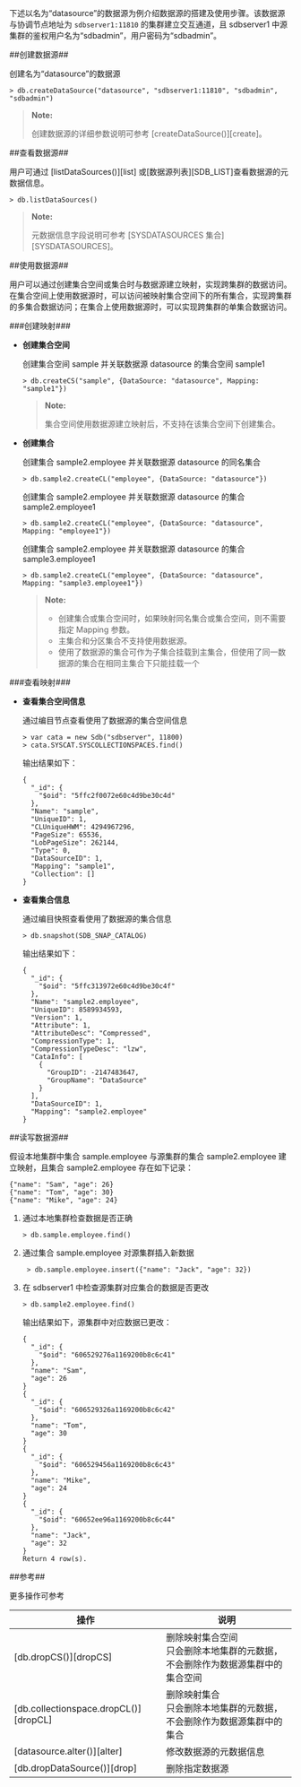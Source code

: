 下述以名为“datasource”的数据源为例介绍数据源的搭建及使用步骤。该数据源与协调节点地址为 `sdbserver1:11810` 的集群建立交互通道，且 sdbserver1 中源集群的鉴权用户名为“sdbadmin”，用户密码为“sdbadmin”。

##创建数据源##

创建名为“datasource”的数据源

```lang-javascript
> db.createDataSource("datasource", "sdbserver1:11810", "sdbadmin", "sdbadmin")
```

>**Note:**
>
> 创建数据源的详细参数说明可参考 [createDataSource()][create]。

##查看数据源##

用户可通过 [listDataSources()][list] 或[数据源列表][SDB_LIST]查看数据源的元数据信息。

```lang-javascript
> db.listDataSources()
```

>**Note:**
>
> 元数据信息字段说明可参考 [SYSDATASOURCES 集合][SYSDATASOURCES]。

##使用数据源##

用户可以通过创建集合空间或集合时与数据源建立映射，实现跨集群的数据访问。在集合空间上使用数据源时，可以访问被映射集合空间下的所有集合，实现跨集群的多集合数据访问；在集合上使用数据源时，可以实现跨集群的单集合数据访问。

###创建映射###

- **创建集合空间**

   创建集合空间 sample 并关联数据源 datasource 的集合空间 sample1

   ```lang-javascript
   > db.createCS("sample", {DataSource: "datasource", Mapping: "sample1"})
   ```

   >**Note:**
   >
   > 集合空间使用数据源建立映射后，不支持在该集合空间下创建集合。

- **创建集合**

   创建集合 sample2.employee 并关联数据源 datasource 的同名集合

   ```lang-javascript
   > db.sample2.createCL("employee", {DataSource: "datasource"})
   ```

   创建集合 sample2.employee 并关联数据源 datasource 的集合 sample2.employee1

   ```lang-javascript
   > db.sample2.createCL("employee", {DataSource: "datasource", Mapping: "employee1"})
   ```

   创建集合 sample2.employee 并关联数据源 datasource 的集合 sample3.employee1

   ```lang-javascript
   > db.sample2.createCL("employee", {DataSource: "datasource", Mapping: "sample3.employee1"})
   ```

   >**Note:** 
   >
   > - 创建集合或集合空间时，如果映射同名集合或集合空间，则不需要指定 Mapping 参数。
   > - 主集合和分区集合不支持使用数据源。
   > - 使用了数据源的集合可作为子集合挂载到主集合，但使用了同一数据源的集合在相同主集合下只能挂载一个  


###查看映射###

- **查看集合空间信息**

   通过编目节点查看使用了数据源的集合空间信息

   ```lang-javascript
   > var cata = new Sdb("sdbserver", 11800)
   > cata.SYSCAT.SYSCOLLECTIONSPACES.find()
   ```

   输出结果如下：

   ```lang-json
   {
     "_id": {
       "$oid": "5ffc2f0072e60c4d9be30c4d"
     },
     "Name": "sample",
     "UniqueID": 1,
     "CLUniqueHWM": 4294967296,
     "PageSize": 65536,
     "LobPageSize": 262144,
     "Type": 0,
     "DataSourceID": 1,
     "Mapping": "sample1",
     "Collection": []
   }
   ```

- **查看集合信息**

   通过编目快照查看使用了数据源的集合信息

   ```lang-javascript
   > db.snapshot(SDB_SNAP_CATALOG)
   ```

   输出结果如下：

   ```lang-json
   {
     "_id": {
       "$oid": "5ffc313972e60c4d9be30c4f"
     },
     "Name": "sample2.employee",
     "UniqueID": 8589934593,
     "Version": 1,
     "Attribute": 1,
     "AttributeDesc": "Compressed",
     "CompressionType": 1,
     "CompressionTypeDesc": "lzw",
     "CataInfo": [
       {
         "GroupID": -2147483647,
         "GroupName": "DataSource"
       }
     ],
     "DataSourceID": 1,
     "Mapping": "sample2.employee"
   }
   ```

##读写数据源##

假设本地集群中集合 sample.employee 与源集群的集合 sample2.employee 建立映射，且集合 sample2.employee 存在如下记录：

```lang-text
{"name": "Sam", "age": 26}
{"name": "Tom", "age": 30}
{"name": "Mike", "age": 24}
```

1. 通过本地集群检查数据是否正确

    ```lang-json
    > db.sample.employee.find()
    ``` 

2. 通过集合 sample.employee 对源集群插入新数据

    ```lang-json
     > db.sample.employee.insert({"name": "Jack", "age": 32})
    ```

3. 在 sdbserver1 中检查源集群对应集合的数据是否更改

    ```lang-json
    > db.sample2.employee.find()
    ```

    输出结果如下，源集群中对应数据已更改：

    ```lang-json
    {
      "_id": {
        "$oid": "606529276a1169200b8c6c41"
      },
      "name": "Sam",
      "age": 26
    }
    {
      "_id": {
        "$oid": "606529326a1169200b8c6c42"
      },
      "name": "Tom",
      "age": 30
    }
    {
      "_id": {
        "$oid": "606529456a1169200b8c6c43"
      },
      "name": "Mike",
      "age": 24
    }
    {
      "_id": {
        "$oid": "60652ee96a1169200b8c6c44"
      },
      "name": "Jack",
      "age": 32
    }
    Return 4 row(s).
    ````
    
##参考##

更多操作可参考

| 操作                | 说明             |
| -------------       |------------      |
| [db.dropCS()][dropCS] | 删除映射集合空间<br>只会删除本地集群的元数据，不会删除作为数据源集群中的集合空间 | 
| [db.collectionspace.dropCL()][dropCL] | 删除映射集合<br>只会删除本地集群的元数据，不会删除作为数据源集群中的集合 |
| [datasource.alter()][alter] | 修改数据源的元数据信息 |
| [db.dropDataSource()][drop] | 删除指定数据源 |


[^_^]:
    本文使用的所有引用和链接
[create]:manual/Manual/Sequoiadb_Command/Sdb/createDataSource.md
[list]:manual/Manual/Sequoiadb_Command/Sdb/listDataSources.md
[SDB_LIST]:manual/Manual/List/SDB_LIST_DATASOURCES.md
[SYSDATASOURCES]:manual/Manual/Catalog_Table/SYSDATASOURCES.md
[alter]:manual/Manual/Sequoiadb_Command/SdbDataSource/alter.md
[get]:manual/Manual/Sequoiadb_Command/Sdb/getDataSource.md
[drop]:manual/Manual/Sequoiadb_Command/Sdb/dropDataSource.md
[dropCS]:manual/Manual/Sequoiadb_Command/Sdb/dropCS.md
[dropCL]:manual/Manual/Sequoiadb_Command/SdbCS/dropCL.md
